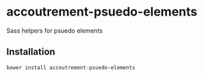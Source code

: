 accoutrement-psuedo-elements
============================

Sass helpers for psuedo elements

## Installation

``bower install accoutrement-psuedo-elements``
